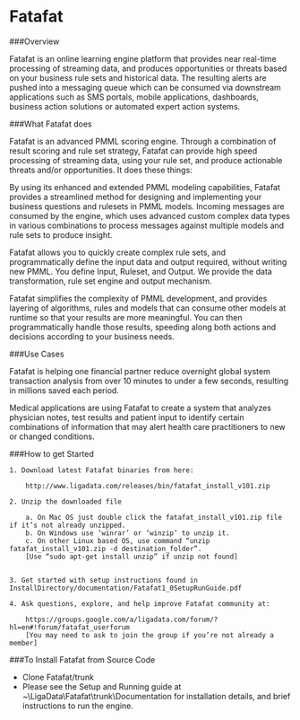 Fatafat
===
###Overview

Fatafat is an online learning engine platform that provides near real-time processing of streaming data, and produces opportunities or threats based on your business rule sets and historical data.   The resulting alerts are pushed into a messaging queue which can be consumed via downstream applications such as SMS portals, mobile applications, dashboards, business action solutions or automated expert action systems.   

###What Fatafat does

Fatafat is an advanced PMML scoring engine.  Through a combination of result scoring and rule set strategy, Fatafat can provide high speed processing of streaming data, using your rule set, and produce actionable threats and/or opportunities.  It does these things:

By using its enhanced and extended PMML modeling capabilities, Fatafat provides a streamlined method for designing and implementing your business questions and rulesets in PMML models.  Incoming messages are consumed by the engine, which uses advanced custom complex data types in various combinations to process messages against multiple models and rule sets to produce insight.   
	
Fatafat allows you to quickly create complex rule sets, and programmatically define the input data and output required, without writing new PMML.  You define Input, Ruleset, and Output.  We provide the data transformation, rule set engine and output mechanism. 

Fatafat simplifies the complexity of PMML development, and provides layering of algorithms, rules and models that can consume other models at runtime so that your results are more meaningful. You can then programmatically handle those results, speeding along both actions and decisions according to your business needs.

###Use Cases

Fatafat is helping one financial partner reduce overnight global system transaction analysis from over 10 minutes to under a few seconds, resulting in millions saved each period. 

Medical applications are using Fatafat to create a system that analyzes physician notes, test results and patient input to identify certain combinations of information that may alert health care practitioners to new or changed conditions.

###How to get Started

	1. Download latest Fatafat binaries from here:
	
		http://www.ligadata.com/releases/bin/fatafat_install_v101.zip

	2. Unzip the downloaded file
	
		a. On Mac OS just double click the fatafat_install_v101.zip file if it’s not already unzipped.
		b. On Windows use ‘winrar’ or ‘winzip’ to unzip it. 
		c. On other Linux based OS, use command “unzip fatafat_install_v101.zip -d destination_folder”. 
	   	[Use “sudo apt-get install unzip” if unzip not found]


	3. Get started with setup instructions found in InstallDirectory/documentation/Fatafat1_0SetupRunGuide.pdf

	4. Ask questions, explore, and help improve Fatafat community at:
	
		https://groups.google.com/a/ligadata.com/forum/?hl=en#!forum/fatafat_userforum
		[You may need to ask to join the group if you’re not already a member]

###To Install Fatafat from Source Code
- Clone Fatafat/trunk
- Please see the Setup and Running guide at ~\LigaData\Fatafat\trunk\Documentation for installation details, and brief instructions to run the engine.
